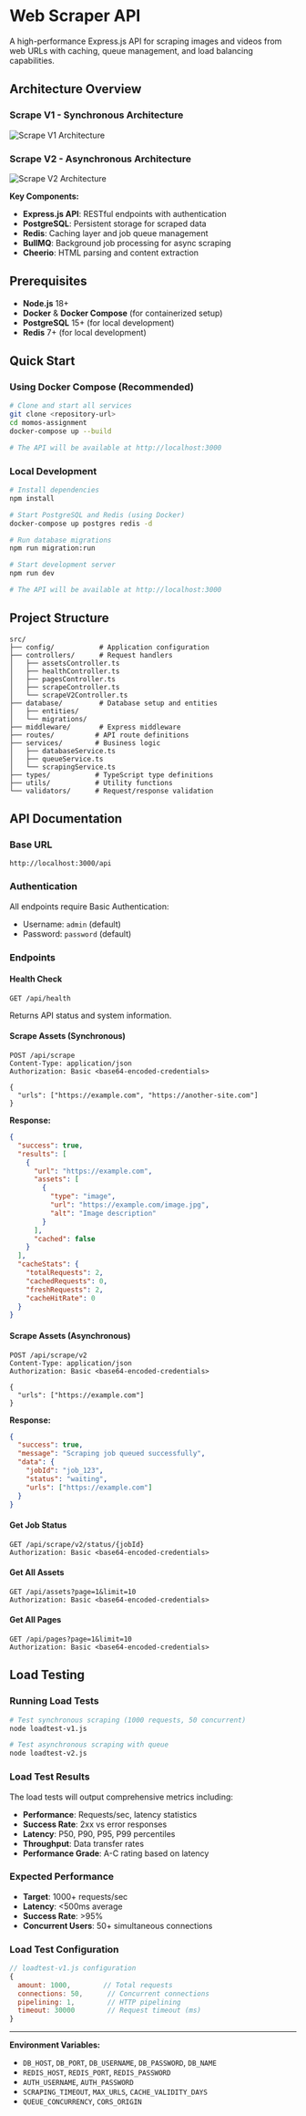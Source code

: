 # Web Scraper API

A high-performance Express.js API for scraping images and videos from web URLs with caching, queue management, and load balancing capabilities.

## Architecture Overview
### Scrape V1 - Synchronous Architecture
![Scrape V1 Architecture](Scrape-v1.png)

### Scrape V2 - Asynchronous Architecture  
![Scrape V2 Architecture](Scrape-v2.png)

**Key Components:**
- **Express.js API**: RESTful endpoints with authentication
- **PostgreSQL**: Persistent storage for scraped data
- **Redis**: Caching layer and job queue management
- **BullMQ**: Background job processing for async scraping
- **Cheerio**: HTML parsing and content extraction

## Prerequisites

- **Node.js** 18+ 
- **Docker** & **Docker Compose** (for containerized setup)
- **PostgreSQL** 15+ (for local development)
- **Redis** 7+ (for local development)

## Quick Start

### Using Docker Compose (Recommended)

```bash
# Clone and start all services
git clone <repository-url>
cd momos-assignment
docker-compose up --build

# The API will be available at http://localhost:3000
```

### Local Development

```bash
# Install dependencies
npm install

# Start PostgreSQL and Redis (using Docker)
docker-compose up postgres redis -d

# Run database migrations
npm run migration:run

# Start development server
npm run dev

# The API will be available at http://localhost:3000
```

## Project Structure

```
src/
├── config/           # Application configuration
├── controllers/      # Request handlers
│   ├── assetsController.ts
│   ├── healthController.ts
│   ├── pagesController.ts
│   ├── scrapeController.ts
│   └── scrapeV2Controller.ts
├── database/         # Database setup and entities
│   ├── entities/
│   └── migrations/
├── middleware/       # Express middleware
├── routes/          # API route definitions
├── services/        # Business logic
│   ├── databaseService.ts
│   ├── queueService.ts
│   └── scrapingService.ts
├── types/           # TypeScript type definitions
├── utils/           # Utility functions
└── validators/      # Request/response validation
```

## API Documentation

### Base URL
```
http://localhost:3000/api
```

### Authentication
All endpoints require Basic Authentication:
- Username: `admin` (default)
- Password: `password` (default)

### Endpoints

#### Health Check
```http
GET /api/health
```
Returns API status and system information.

#### Scrape Assets (Synchronous)
```http
POST /api/scrape
Content-Type: application/json
Authorization: Basic <base64-encoded-credentials>

{
  "urls": ["https://example.com", "https://another-site.com"]
}
```

**Response:**
```json
{
  "success": true,
  "results": [
    {
      "url": "https://example.com",
      "assets": [
        {
          "type": "image",
          "url": "https://example.com/image.jpg",
          "alt": "Image description"
        }
      ],
      "cached": false
    }
  ],
  "cacheStats": {
    "totalRequests": 2,
    "cachedRequests": 0,
    "freshRequests": 2,
    "cacheHitRate": 0
  }
}
```

#### Scrape Assets (Asynchronous)
```http
POST /api/scrape/v2
Content-Type: application/json
Authorization: Basic <base64-encoded-credentials>

{
  "urls": ["https://example.com"]
}
```

**Response:**
```json
{
  "success": true,
  "message": "Scraping job queued successfully",
  "data": {
    "jobId": "job_123",
    "status": "waiting",
    "urls": ["https://example.com"]
  }
}
```

#### Get Job Status
```http
GET /api/scrape/v2/status/{jobId}
Authorization: Basic <base64-encoded-credentials>
```

#### Get All Assets
```http
GET /api/assets?page=1&limit=10
Authorization: Basic <base64-encoded-credentials>
```

#### Get All Pages
```http
GET /api/pages?page=1&limit=10
Authorization: Basic <base64-encoded-credentials>
```

## Load Testing

### Running Load Tests

```bash
# Test synchronous scraping (1000 requests, 50 concurrent)
node loadtest-v1.js

# Test asynchronous scraping with queue
node loadtest-v2.js
```

### Load Test Results

The load tests will output comprehensive metrics including:
- **Performance**: Requests/sec, latency statistics
- **Success Rate**: 2xx vs error responses
- **Latency**: P50, P90, P95, P99 percentiles
- **Throughput**: Data transfer rates
- **Performance Grade**: A-C rating based on latency

### Expected Performance
- **Target**: 1000+ requests/sec
- **Latency**: <500ms average
- **Success Rate**: >95%
- **Concurrent Users**: 50+ simultaneous connections

### Load Test Configuration

```javascript
// loadtest-v1.js configuration
{
  amount: 1000,        // Total requests
  connections: 50,      // Concurrent connections
  pipelining: 1,        // HTTP pipelining
  timeout: 30000        // Request timeout (ms)
}
```

---

**Environment Variables:**
- `DB_HOST`, `DB_PORT`, `DB_USERNAME`, `DB_PASSWORD`, `DB_NAME`
- `REDIS_HOST`, `REDIS_PORT`, `REDIS_PASSWORD`
- `AUTH_USERNAME`, `AUTH_PASSWORD`
- `SCRAPING_TIMEOUT`, `MAX_URLS`, `CACHE_VALIDITY_DAYS`
- `QUEUE_CONCURRENCY`, `CORS_ORIGIN`
